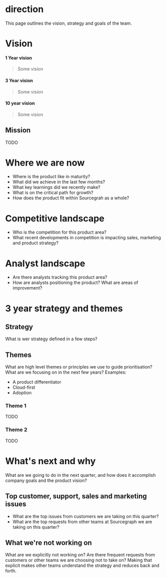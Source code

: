 # <Product> direction

This page outlines the vision, strategy and goals of the <Product> team.

# Vision

#### 1 Year vision

> Some vision

#### 3 Year vision

> Some vision

#### 10 year vision

> Some vision

## Mission

TODO

# Where we are now

- Where is the product like in maturity?
- What did we achieve in the last few months?
- What key learnings did we recently make?
- What is on the critical path for growth?
- How does the product fit within Sourcegrah as a whole?

# Competitive landscape

- Who is the competition for this product area?
- What recent developments in competition is impacting sales, marketing and product strategy?

# Analyst landscape

- Are there analysts tracking this product area?
- How are analysts positioning the product? What are areas of improvement?

# 3 year strategy and themes

## Strategy

What is wer strategy defined in a few steps?

## Themes

What are high level themes or principles we use to guide prioritisation? What are we focusing on in the next few years?
Examples:
- A product differentiator
- Cloud-first
- Adoption

### Theme 1

TODO

### Theme 2

TODO

# What's next and why

What are we going to do in the next quarter, and how does it accomplish company goals and the product vision?

## Top customer, support, sales and marketing issues

- What are the top issues from customers we are taking on this quarter?
- What are the top requests from other teams at Sourcegraph we are taking on this quarter?

## What we're not working on

What are we explicitly not working on? Are there frequent requests from customers or other teams we are choosing not to take on? Making that explicit makes other teams understand the strategy and reduces back and forth.
